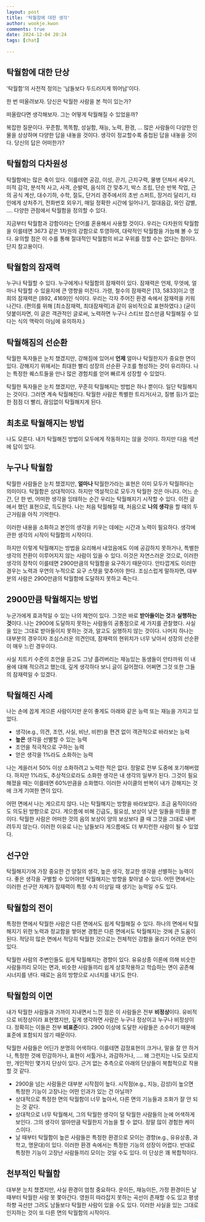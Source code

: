 ```yaml
---  
layout: post  
title: '탁월함에 대한 생각'  
author: wookje.kwon  
comments: true  
date: 2024-12-04 20:24  
tags: [chat]  
  
---  
```


## 탁월함에 대한 단상

'탁월함'의 사전적 정의는 '남들보다 두드러지게 뛰어남'이다.

한 번 떠올려보자. 당신은 탁월한 사람을 본 적이 있는가?  

떠올랐다면 생각해보자. 그는 어떻게 탁월해질 수 있었을까?  

복잡한 질문이다. 꾸준함, 똑똑함, 성실함, 재능, 노력, 환경, ... 많은 사람들이 다양한 인물을 상상하며 다양한 답을 내놓을 것이다. 생각이 정교할수록 중첩된 답을 내놓을 것이다. 당신의 답은 어떠한가?  

## 탁월함의 다차원성

탁월함에는 많은 축이 있다. 이를테면 공감, 이성, 끈기, 근지구력, 물병 던져서 세우기, 미적 감각, 분석적 사고, 사격, 순발력, 음식의 간 맞추기, 박스 조립, 단순 반복 작업, 근의 공식 계산, 대수기하, 수학, 절도, 단거리 경주에서의 초반 스퍼트, 장거리 달리기, 타인에게 상처주기, 전화번호 외우기, 매일 정확한 시간에 일어나기, 절대음감, 와인 감별, .... 다양한 관점에서 탁월함을 정의할 수 있다.  

지금부터 탁월함과 강함이라는 단어를 혼용해서 사용할 것이다. 우리는 다차원의 탁월함을 이를테면 3673 같은 1차원의 강함으로 투영하여, 대략적인 탁월함을 가늠해 볼 수 있다. 유의할 점은 이 수를 통해 절대적인 탁월함의 비교 우위를 정할 수는 없다는 점이다. 단지 참고용이다.  

## 탁월함의 잠재력

누구나 탁월할 수 있다. 누구에게나 탁월함의 잠재력이 있다. 잠재력은 언제, 무엇에, 얼마나 탁월할 수 있을지에 큰 영향을 미친다. 가령, 철수의 잠재력은 [13, 5833]이고 영희의 잠재력은 [892, 4169]인 식이다. 우리는 각자 주어진 환경 속에서 잠재력을 키워나간다. (편의를 위해 [최소잠재력, 최대잠재력]과 같이 유비적으로 표현하였다.) (굳이 덧붙이자면, 이 글은 객관적인 글로써, 노력하면 누구나 스티브 잡스만큼 탁월해질 수 있다는 식의 맥락이 아님에 유의하자.)  

## 탁월해짐의 선순환

탁월한 독자들은 눈치 챘겠지만, 강해짐에 있어서 **언제** 얼마나 탁월한지가 중요한 면이 있다. 강해지기 위헤서는 최대한 빨리 성장의 선순환 구조를 형성하는 것이 유리하다. 나는 특정한 퀘스트들을 만나 많은 경험치를 얻어 빠르게 성장할 수 있었다.  

탁월한 독자들은 눈치 챘겠지만, 꾸준히 탁월해지는 방법은 하나 뿐이다. 일단 탁월해지는 것이다. 그러면 계속 탁월해진다. 탁월한 사람은 특별한 트리거(사고, 질병 등)가 없는 한 점점 더 빨리, 끊임없이 탁월해지게 된다.  

## 최초로 탁월해지는 방법

나도 모른다. 내가 탁월해진 방법이 모두에게 작동하지는 않을 것이다. 하지만 다음 섹션에 답이 있다.  

## 누구나 탁월함

탁월한 사람들은 눈치 챘겠지만, **얼마나** 탁월한가라는 표현은 이미 모두가 탁월하다는 의미이다. 탁월함은 상대적이다. 하지만 역설적으로 모두가 탁월한 것은 아니다. 어느 순간, 단 한 번, 어떠한 생각을 잉태하는 순간 우리는 탁월해지기 시작할 수 있다. 이전 글에서 했던 표현으로, 득도한다. 나는 처음 탁월해질 때, 처음으로 **나의 생각**을 할 때의 두근거림을 아직 기억한다.  

이러한 내용을 소화하고 본인의 생각을 키우는 데에는 시간과 노력이 필요하다. 생각에 관한 생각의 시작이 탁월함의 시작이다.  

하지만 이렇게 탁월해지는 방법을 요리해서 내었음에도 이에 공감하지 못하거나, 특별한 생각의 전환이 이루어지지 않는 사람이 있을 수 있다. 이것은 자연스러운 것으로, 이러한 생각의 장착이 이를테면 2900만큼의 탁월함을 요구하기 때문이다. 안타깝게도 이러한 경우는 노력과 우연의 누적으로 요구 스텟을 맞추어야 한다. 조심스럽게 말하자면, 대부분의 사람은 2900만큼의 탁월함에 도달하지 못하고 죽는다.  

## 2900만큼 탁월해지는 방법

누군가에게 효과적일 수 있는 나의 제언이 있다. 그것은 바로 **받아들이는 것**과 **실행하는 것**이다. 나는 2900에 도달하지 못하는 사람들의 공통점으로 세 가지를 관찰했다. 사실을 있는 그대로 받아들이지 못하는 것과, 알고도 실행하지 않는 것이다. 나머지 하나는 대부분의 경우이자 조심스러운 의견인데, 잠재력의 현위치가 너무 낮아서 성장의 선순환이 매우 느린 경우이다.  

사실 치트키 수준의 조언을 듣고도 그냥 흘려버리는 재능있는 동생들이 안타까워 이 내용에 대해 적으려고 했는데, 깊게 생각하다 보니 글이 길어졌다. 어쩌면 그것 또한 그들의 잠재력일 수 있겠다.  

## 탁월해진 사례

나는 손에 꼽게 게으른 사람이지만 운이 좋게도 아래와 같은 능력 또는 재능을 가지고 있었다.

- 생각(e.g., 의견, 조언, 사실, 비난, 비판)을 편견 없이 객관적으로 바라보는 능력
- **높은** 생각을 선별할 수 있는 능력
- 조언을 적극적으로 구하는 능력
- 얻은 생각을 1%라도 소화하는 능력

나는 게을러서 50% 이상 소화하려고 노력한 적은 없다. 정말로 전부 도중에 포기해버렸다. 하지만 1%라도, 추상적으로라도 소화한 생각은 내 생각의 일부가 된다. 그것이 필요해졌을 때는 이를테면 60%만큼을 소화했다. 이러한 사이클의 반복이 내가 강해지는 것에 크게 기여한 면이 있다.  

어떤 면에서 나는 게으르지 않다. 나는 탁월해지는 방향을 바라보았다. 조금 움직이더라도 의도된 방향으로 갔다. 게으름에 비해 긴급도, 필요성, 보상이 낮은 일들을 미뤘을 뿐이다. 탁월한 사람은 어떠한 것의 음의 보상이 양의 보상보다 클 때 그것을 그대로 내버려두지 않는다. 이러한 이유로 나는 남들보다 게으름에도 더 부지런한 사람이 될 수 있었다.  

## 선구안

탁월해지기에 가장 중요한 건 양질의 생각, 높은 생각, 정교한 생각을 선별하는 능력이다. 좋은 생각을 구별할 수 있어야만 탁월해지는 방향을 찾아낼 수 있다. 어떤 면에서는 이러한 선구안 자체가 잠재력이 특정 수치 이상일 때 생기는 능력일 수도 있다.  

## 탁월함의 전이

특정한 면에서 탁월한 사람은 다른 면에서도 쉽게 탁월해질 수 있다. 하나의 면에서 탁월해지기 위한 노력과 정교함을 쌓아본 경험은 다른 면에서도 탁월해지는 것에 큰 도움이 된다. 적당히 많은 면에서 적당히 탁월한 것으로는 전체적인 강함을 올리기 어려운 면이 있다.  

탁월한 사람의 주변인들도 쉽게 탁월해지는 경향이 있다. 유유상종 이론에 의해 비슷한 사람들끼리 모이는 면과, 비슷한 사람들끼리 쉽게 상호작용하고 학습하는 면이 공존해 시너지를 낸다. 때로는 음의 방향으로 시너지를 내기도 한다.  

## 탁월함의 이면

내가 탁월한 사람들과 가까이 지내면서 느낀 점은 이 사람들은 전부 **비정상**이다. 유비적으로 비정상이라 표현했지만, 깊게 생각하면 사람은 누구나 정상이고 누구나 비정상이다. 정확히는 이들은 전부 **비표준**이다. 2900 이상에 도달한 사람들은 소수이기 때문에 표준에 포함되지 않기 때문이다.  

탁월한 사람들은 어딘가 분명히 어색하다. 이를테면 감정표현이 크거나, 말을 잘 안 하거나, 특정한 것에 민감하거나, 표현이 서툴거나, 과감하거나, .... 왜 그런지는 나도 모르지만, 개인적인 몇가지 단상이 있다. 근거 없는 추측으로 아래의 단상들이 복합적으로 작용할 것 같다.  

- 2900을 넘는 사람들은 대부분 시작점이 높다. 시작점(e.g., 지능, 감성)이 높으면 특정한 기능이 고장나는 어떤 인과가 있는 건 아닐까?  
- 상대적으로 특정한 면의 탁월함이 너무 높아서, 다른 면의 기능들과 조화가 잘 안 되는 것 같다.  
- 상대적으로 너무 탁월해서, 그의 탁월한 생각이 덜 탁월한 사람들의 눈에 어색하게 보인다. 그의 생각이 얼마만큼 탁월한지 가늠을 할 수 없다. 정말 많이 경험한 케이스이다.  
- 날 때부터 탁월함이 높은 사람들은 특정한 환경으로 모이는 경향(e.g., 유유상종, 과학고, 명문대)이 있다. 이러한 환경 속에서는 특정한 기능의 성장이 어렵다. 반대로 특정한 기능이 고장난 사람들끼리 모이는 것일 수도 있다. 이 단상은 꽤 복합적이다.

## 천부적인 탁월함

대부분 눈치 챘겠지만, 사실 환경이 엄청 중요하다. 운이든, 재능이든, 가정 환경이든 날 때부터 탁월한 사람 못 쫓아간다. 영원히 따라잡지 못하는 곡선이 존재할 수도 있고 평생 하향 곡선만 그려도 남들보다 탁월한 사람이 있을 수도 있다. 이러한 사실을 있는 그대로 인지하는 것이 또 다른 면의 탁월함의 시작이다.  
